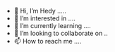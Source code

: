 - 👋 Hi, I’m Hedy .....
- 👀 I’m interested in ....
- 🌱 I’m currently learning ....
- 💞️ I’m looking to collaborate on ..
- 📫 How to reach me ....

<!---
hedy992/hedy992 is a ✨ special ✨ repository because its `README.md` (this file) appears on your GitHub profile.
You can click the Preview link to take a look at your changes.
--->
